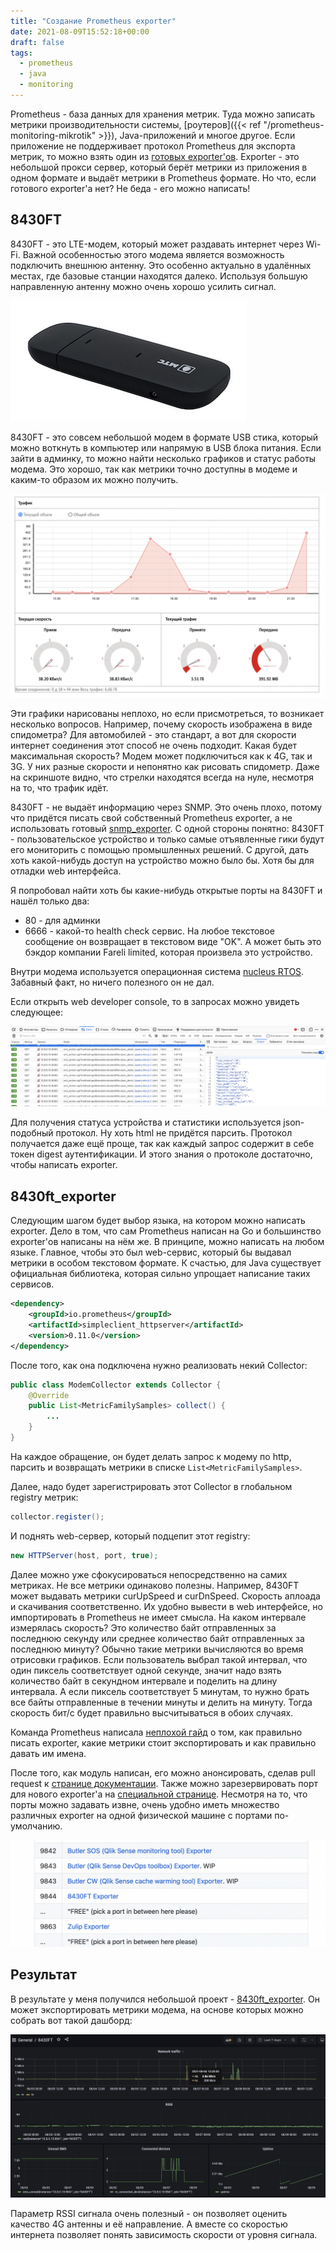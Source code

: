 ```yaml
---
title: "Создание Prometheus exporter"
date: 2021-08-09T15:52:18+00:00
draft: false
tags:
  - prometheus
  - java
  - monitoring
---
```

Prometheus - база данных для хранения метрик. Туда можно записать метрики производительности системы, [роутеров]({{< ref "/prometheus-monitoring-mikrotik" >}}), Java-приложений и многое другое. Если приложение не поддерживает протокол Prometheus для экспорта метрик, то можно взять один из [готовых exporter'ов](https://github.com/prometheus/docs/blob/master/content/docs/instrumenting/exporters.md). Exporter - это небольшой прокси сервер, который берёт метрики из приложения в одном формате и выдаёт метрики в Prometheus формате. Но что, если готового exporter'а нет? Не беда - его можно написать!

## 8430FT

8430FT - это LTE-модем, который может раздавать интернет через Wi-Fi. Важной особенностью этого модема является возможность подключить внешнюю антенну. Это особенно актуально в удалённых местах, где базовые станции находятся далеко. Используя большую направленную антенну можно очень хорошо усилить сигнал.

![](/img/writing-prometheus-exporter/8430FT.jpg)

8430FT - это совсем небольшой модем в формате USB стика, который можно воткнуть в компьютер или напрямую в USB блока питания. Если зайти в админку, то можно найти несколько графиков и статус работы модема. Это хорошо, так как метрики точно доступны в модеме и каким-то образом их можно получить.

![](/img/writing-prometheus-exporter/8430FT_admin.png)

Эти графики нарисованы неплохо, но если присмотреться, то возникает несколько вопросов. Например, почему скорость изображена в виде спидометра? Для автомобилей - это стандарт, а вот для скорости интернет соединения этот способ не очень подходит. Какая будет максимальная скорость? Модем может подключиться как к 4G, так и 3G. У них разные скорости и непонятно как рисовать спидометр. Даже на скриншоте видно, что стрелки находятся всегда на нуле, несмотря на то, что трафик идёт.

8430FT - не выдаёт информацию через SNMP. Это очень плохо, потому что придётся писать свой собственный Prometheus exporter, а не использовать готовый [snmp_exporter](https://github.com/prometheus/snmp_exporter). С одной стороны понятно: 8430FT -  пользовательское устройство и только самые отъявленные гики будут его мониторить с помощью промышленных решений. С другой, дать хоть какой-нибудь доступ на устройство можно было бы. Хотя бы для отладки web интерфейса.

Я попробовал найти хоть бы какие-нибудь открытые порты на 8430FT и нашёл только два:

 * 80 - для админки
 * 6666 - какой-то health check сервис. На любое текстовое сообщение он возвращает в текстовом виде "OK". А может быть это бэкдор компании Fareli limited, которая произвела это устройство.
 
Внутри модема используется операционная система [nucleus RTOS](https://en.wikipedia.org/wiki/Nucleus_RTOS). Забавный факт, но ничего полезного он не дал.

Если открыть web developer console, то в запросах можно увидеть следующее:

![](/img/writing-prometheus-exporter/8430FT_api.png)

Для получения статуса устройства и статистики используется json-подобный протокол. Ну хоть html не придётся парсить. Протокол получается даже ещё проще, так как каждый запрос содержит в себе токен digest аутентификации. И этого знания о протоколе достаточно, чтобы написать exporter.

## 8430ft_exporter

Следующим шагом будет выбор языка, на котором можно написать exporter. Дело в том, что сам Prometheus написан на Go и большинство exporter'ов написаны на нём же. В принципе, можно написать на любом языке. Главное, чтобы это был web-сервис, который бы выдавал метрики в особом текстовом формате. К счастью, для Java существует официальная библиотека, которая сильно упрощает написание таких сервисов.

```xml
<dependency>
	<groupId>io.prometheus</groupId>
	<artifactId>simpleclient_httpserver</artifactId>
	<version>0.11.0</version>
</dependency>
```

После того, как она подключена нужно реализовать некий Collector:

```java
public class ModemCollector extends Collector {
	@Override
	public List<MetricFamilySamples> collect() {
		...
	}
}
```

На каждое обращение, он будет делать запрос к модему по http, парсить и возвращать метрики в списке ```List<MetricFamilySamples>```.

Далее, надо будет зарегистрировать этот Collector в глобальном registry метрик:

```java
collector.register();
```

И поднять web-сервер, который подцепит этот registry:

```java
new HTTPServer(host, port, true);
```

Далее можно уже сфокусироваться непосредственно на самих метриках. Не все метрики одинаково полезны. Например, 8430FT может выдавать метрики curUpSpeed и curDnSpeed. Скорость аплоада и скачивания соответственно. Их удобно вывести в web интерфейсе, но импортировать в Prometheus не имеет смысла. На каком интервале измерялась скорость? Это количество байт отправленных за последнюю секунду или среднее количество байт отправленных за последнюю минуту? Обычно такие метрики вычисляются во время отрисовки графиков. Если пользователь выбрал такой интервал, что один пиксель соответствует одной секунде, значит надо взять количество байт в секундном интервале и поделить на длину интервала. А если пиксель соответствует 5 минутам, то нужно брать все байты отправленные в течении минуты и делить на минуту. Тогда скорость бит/с будет правильно высчитываться в обоих случаях.

Команда Prometheus написала [неплохой гайд](https://prometheus.io/docs/instrumenting/writing_exporters/) о том, как правильно писать exporter, какие метрики стоит экспортировать и как правильно давать им имена.

После того, как модуль написан, его можно анонсировать, сделав pull request к [странице документации](https://github.com/prometheus/docs/blob/master/content/docs/instrumenting/exporters.md). Также можно зарезервировать порт для нового exporter'а на [специальной странице](https://github.com/prometheus/prometheus/wiki/Default-port-allocations). Несмотря на то, что порты можно задавать извне, очень удобно иметь множество различных exporter на одной физической машине с портами по-умолчанию.

![](/img/writing-prometheus-exporter/share.png)

## Результат

В результате у меня получился небольшой проект - [8430ft_exporter](https://github.com/dernasherbrezon/8430ft_exporter). Он может экспортировать метрики модема, на основе которых можно собрать вот такой дашборд:

![](/img/writing-prometheus-exporter/dashboard.png)

Параметр RSSI сигнала очень полезный - он позволяет оценить качество 4G антенны и её направление. А вместе со скоростью интернета позволяет понять зависимость скорости от уровня сигнала. 